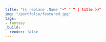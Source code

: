 ```yaml
---
title: "{{ replace .Name "-" " " | title }}"
img: "/portfolio/featured.jpg"
tags:
- fantasy
_build:
  render: false
---
```


